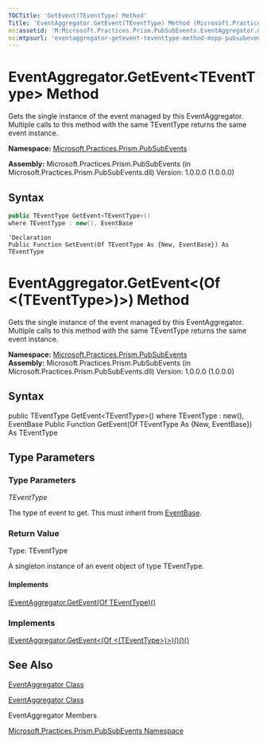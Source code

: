 ```yaml
---
TOCTitle: 'GetEvent(TEventType) Method'
Title: 'EventAggregator.GetEvent(TEventType) Method (Microsoft.Practices.Prism.PubSubEvents)'
ms:assetid: 'M:Microsoft.Practices.Prism.PubSubEvents.EventAggregator.GetEvent\`\`1'
ms:mtpsurl: 'eventaggregator-getevent-teventtype-method-mspp-pubsubevents.md'
---
```

# EventAggregator.GetEvent&lt;TEventType&gt; Method

Gets the single instance of the event managed by this EventAggregator. Multiple calls to this method with the same TEventType returns the same event instance.

**Namespace:** [Microsoft.Practices.Prism.PubSubEvents](mspp-pubsubevents-namespace.md)

**Assembly:** Microsoft.Practices.Prism.PubSubEvents (in Microsoft.Practices.Prism.PubSubEvents.dll) Version: 1.0.0.0 (1.0.0.0)

## Syntax

```C#
public TEventType GetEvent<TEventType>()
where TEventType : new(), EventBase
```

```VB
'Declaration
Public Function GetEvent(Of TEventType As {New, EventBase}) As TEventType
```

# EventAggregator.GetEvent&lt;(Of &lt;(TEventType&gt;)&gt;) Method

Gets the single instance of the event managed by this EventAggregator. Multiple calls to this method with the same TEventType returns the same event instance.

**Namespace:** [Microsoft.Practices.Prism.PubSubEvents](https://msdn.microsoft.com/library/microsoft.practices.prism.pubsubevents)
**Assembly:** Microsoft.Practices.Prism.PubSubEvents (in Microsoft.Practices.Prism.PubSubEvents.dll) Version: 1.0.0.0 (1.0.0.0)

## Syntax
public TEventType GetEvent&lt;TEventType&gt;() where TEventType : new(), EventBase Public Function GetEvent(Of TEventType As {New, EventBase}) As TEventType
## Type Parameters
### Type Parameters

*TEventType*

The type of event to get. This must inherit from [EventBase](eventbase-class-mspp-pubsubevents.md).

### Return Value

Type: TEventType

A singleton instance of an event object of type TEventType.
#### Implements

[IEventAggregator.GetEvent(Of TEventType)()](ieventaggregator-getevent-teventtype-method-mspp-pubsubevents.md) 

### Implements

[IEventAggregator.GetEvent&lt;(Of &lt;(TEventType&gt;)&gt;)()()()](https://msdn.microsoft.com/library/microsoft.practices.prism.pubsubevents.ieventaggregator.getevent%60%601)
## See Also
[EventAggregator Class](eventaggregator-class-mspp-pubsubevents.md)
[EventAggregator Class](https://msdn.microsoft.com/library/microsoft.practices.prism.pubsubevents.eventaggregator)
EventAggregator Members 

[Microsoft.Practices.Prism.PubSubEvents Namespace](mspp-pubsubevents-namespace.md)
